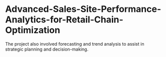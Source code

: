 # Advanced-Sales-Site-Performance-Analytics-for-Retail-Chain-Optimization
The project also involved forecasting and trend analysis to assist in strategic planning and decision-making.
